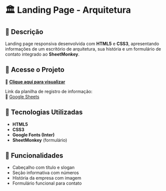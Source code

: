 # 🏛️ Landing Page - Arquitetura

## 📌 Descrição

Landing page responsiva desenvolvida com **HTML5** e **CSS3**, apresentando informações de um escritório de arquitetura, sua história e um formulário de contato integrado ao **SheetMonkey**.

## 🚀 Acesse o Projeto

🔗 **[Clique aqui para visualizar](https://rid-221947-desafio01.netlify.app)**

Link da planilha de registro de informação:  
🔗 [Google Sheets](https://docs.google.com/spreadsheets/d/1WG2Q5cZARmiESyRp0Xt1rQgwfU1Sdv8NPpXn26ElpI4/edit?gid=0#gid=0)


## 🎨 Tecnologias Utilizadas

* **HTML5**  
* **CSS3**  
* **Google Fonts (Inter)**  
* **SheetMonkey** (formulário)

## 📜 Funcionalidades
* Cabeçalho com título e slogan  
* Seção informativa com números  
* História da empresa com imagem  
* Formulário funcional para contato
